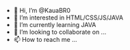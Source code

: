- 👋 Hi, I’m @KauaBR0
- 👀 I’m interested in HTML/CSS/JS/JAVA
- 🌱 I’m currently learning JAVA
- 💞️ I’m looking to collaborate on ...
- 📫 How to reach me ...

<!---
KauaBR0/KauaBR0 is a ✨ special ✨ repository because its `README.md` (this file) appears on your GitHub profile.
You can click the Preview link to take a look at your changes.
--->
